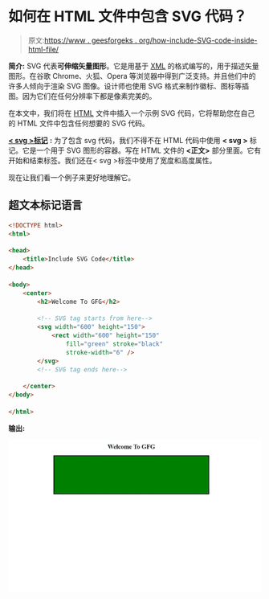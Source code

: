 # 如何在 HTML 文件中包含 SVG 代码？

> 原文:[https://www . geesforgeks . org/how-include-SVG-code-inside-html-file/](https://www.geeksforgeeks.org/how-to-include-svg-code-inside-html-file/)

**简介:** SVG 代表**可伸缩矢量图形**。它是用基于 [XML](https://www.geeksforgeeks.org/xml-basics/) 的格式编写的，用于描述矢量图形。在谷歌 Chrome、火狐、Opera 等浏览器中得到广泛支持。并且他们中的许多人倾向于渲染 SVG 图像。设计师也使用 SVG 格式来制作徽标、图标等插图。因为它们在任何分辨率下都是像素完美的。

在本文中，我们将在 [HTML](https://www.geeksforgeeks.org/html-tutorials/) 文件中插入一个示例 SVG 代码，它将帮助您在自己的 HTML 文件中包含任何想要的 SVG 代码。

[**< svg >标记**](https://www.geeksforgeeks.org/svg-tag/) **:** 为了包含 svg 代码，我们不得不在 HTML 代码中使用 **< svg >** 标记。它是一个用于 SVG 图形的容器。写在 HTML 文件的 **<正文>** 部分里面。它有开始和结束标签。我们还在< svg >标签中使用了宽度和高度属性。

现在让我们看一个例子来更好地理解它。

## 超文本标记语言

```html
<!DOCTYPE html>
<html>

<head>
    <title>Include SVG Code</title>
</head>

<body>
    <center>
        <h2>Welcome To GFG</h2>

        <!-- SVG tag starts from here-->
        <svg width="600" height="150">
            <rect width="600" height="150" 
                fill="green" stroke="black" 
                stroke-width="6" />
        </svg>
        <!-- SVG tag ends here-->

    </center>
</body>

</html>
```

**输出:**

![](img/7f376ed6af067e47f98a19c708a86b08.png)